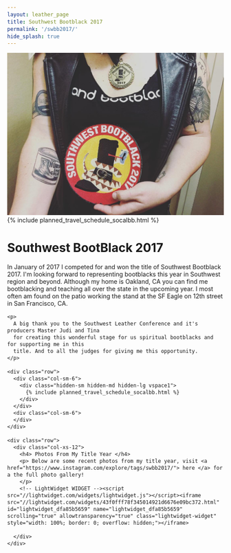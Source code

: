 ```yaml
---
layout: leather_page
title: Southwest Bootblack 2017
permalink: '/swbb2017/'
hide_splash: true
---
```


<div class="row">
  <div class="col-sm-4">
    <img class="img-rounded" src="/images/bootblack/swbb_backpatch.jpg"/>
    <div class="hidden-xs vspace1">
      {% include planned_travel_schedule_socalbb.html %}
    </div>
  </div>

  <div class="col-sm-8">
    <h1> Southwest BootBlack 2017</h1>
    <p>
      In January of 2017 I competed for and won the title of Southwest Bootblack 2017. I'm looking
      forward to representing bootblacks this year in Southwest region and beyond. Although my home
      is Oakland, CA you can find me bootblacking and teaching all over the state in the upcoming year.
      I most often am found on the patio working the stand at the SF Eagle on 12th street in
      San Francisco, CA.
    </p>

    <p>
      A big thank you to the Southwest Leather Conference and it's producers Master Judi and Tina
      for creating this wonderful stage for us spiritual bootblacks and for supporting me in this
      title. And to all the judges for giving me this opportunity.
    </p>

    <div class="row">
      <div class="col-sm-6">
        <div class="hidden-sm hidden-md hidden-lg vspace1">
          {% include planned_travel_schedule_socalbb.html %}
        </div>
      </div>
      <div class="col-sm-6">
      </div>
    </div>

    <div class="row">
      <div class="col-xs-12">
        <h4> Photos From My Title Year </h4>
        <p> Below are some recent photos from my title year, visit <a href="https://www.instagram.com/explore/tags/swbb2017/"> here </a> for a the full photo gallery!
        </p>
        <!-- LightWidget WIDGET --><script src="//lightwidget.com/widgets/lightwidget.js"></script><iframe src="//lightwidget.com/widgets/43f0fff78f345014921d6676e09bc372.html" id="lightwidget_dfa85b5659" name="lightwidget_dfa85b5659"  scrolling="true" allowtransparency="true" class="lightwidget-widget" style="width: 100%; border: 0; overflow: hidden;"></iframe>

      </div>
    </div>
  </div>
</div>
